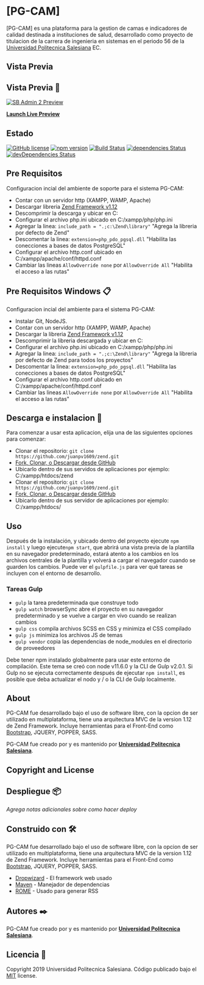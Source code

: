# [PG-CAM]

[PG-CAM] es una plataforma para la gestion de camas e indicadores de calidad destinada a instituciones de salud, desarrollado como proyecto de titulacion de la carrera de ingenieria en sistemas en el periodo 56 de la [Universidad Politecnica Salesiana](https://www.ups.edu.ec/) EC.

## Vista Previa

## Vista Previa 🚀

[![SB Admin 2 Preview](https://startbootstrap.com/assets/img/screenshots/themes/sb-admin-2.png)](https://blackrockdigital.github.io/startbootstrap-sb-admin-2/)

**[Launch Live Preview](https://blackrockdigital.github.io/startbootstrap-sb-admin-2/)**

## Estado

[![GitHub license](https://img.shields.io/badge/license-MIT-blue.svg)](https://raw.githubusercontent.com/BlackrockDigital/startbootstrap-sb-admin-2/master/LICENSE)
[![npm version](https://img.shields.io/npm/v/startbootstrap-sb-admin-2.svg)](https://www.npmjs.com/package/startbootstrap-sb-admin-2)
[![Build Status](https://travis-ci.org/BlackrockDigital/startbootstrap-sb-admin-2.svg?branch=master)](https://travis-ci.org/BlackrockDigital/startbootstrap-sb-admin-2)
[![dependencies Status](https://david-dm.org/BlackrockDigital/startbootstrap-sb-admin-2/status.svg)](https://david-dm.org/BlackrockDigital/startbootstrap-sb-admin-2)
[![devDependencies Status](https://david-dm.org/BlackrockDigital/startbootstrap-sb-admin-2/dev-status.svg)](https://david-dm.org/BlackrockDigital/startbootstrap-sb-admin-2?type=dev)

## Pre Requisitos

Configuracion incial del ambiente de soporte para el sistema PG-CAM:

- Contar con un servidor http (XAMPP, WAMP, Apache)
- Descargar libreria [Zend Framework v1.12](https://framework.zend.com/downloads/archives)
- Descomprimir la descarga y ubicar en C:
- Configurar el archivo php.ini ubicado en C:/xampp/php/php.ini
- Agregar la linea: `include_path = ".;c:\Zend\library"` "Agrega la libreria por defecto de Zend"
- Descomentar la linea: `extension=php_pdo_pgsql.dll` "Habilita las conecciones a bases de datos PostgreSQL"
- Configurar el archivo http.conf ubicado en C:/xampp/apache/conf/httpd.conf
- Cambiar las lineas `AllowOverride none` por `AllowOverride All` "Habilita el acceso a las rutas"
## Pre Requisitos Windows 📋
Configuracion incial del ambiente para el sistema PG-CAM:
-  Instalar Git, NodeJS.
-  Contar con un servidor http (XAMPP, WAMP, Apache)
-  Descargar la libreria [Zend Framework v1.12](https://framework.zend.com/downloads/archives)
-  Descomprimir la libreria descargada y ubicar en C:
-  Configurar el archivo php.ini ubicado en C:/xampp/php/php.ini
-  Agregar la linea: `include_path = ".;c:\Zend\library"` "Agrega la libreria por defecto de Zend para todos los proyectos"
-  Descomentar la linea: `extension=php_pdo_pgsql.dll`    "Habilita las conecciones a bases de datos PostgreSQL"
-  Configurar el archivo http.conf ubicado en C:/xampp/apache/conf/httpd.conf  
-  Cambiar las lineas `AllowOverride none` por `AllowOverride All` "Habilita el acceso a las rutas"

## Descarga e instalacion 🔧

Para comenzar a usar esta aplicacion, elija una de las siguientes opciones para comenzar:

- Clonar el repositorio: `git clone https://github.com/juanpv1609/zend.git`
- [Fork, Clonar, o Descargar desde GitHub](https://github.com/juanpv1609/zend)
- Ubicarlo dentro de sus servidos de aplicaciones por ejemplo: C:/xampp/htdocs/zend
-   Clonar el repositorio: `git clone https://github.com/juanpv1609/zend.git`
-   [Fork, Clonar, o Descargar desde GitHub](https://github.com/juanpv1609/zend)
-   Ubicarlo dentro de sus servidor de aplicaciones por ejemplo: C:/xampp/htdocs/


## Uso

Después de la instalación, y ubicado dentro del proyecto ejecute `npm install` y luego ejecute`npm start`, que abrirá una vista previa de la plantilla en su navegador predeterminado, estará atento a los cambios en los archivos centrales de la plantilla y volverá a cargar el navegador cuando se guarden los cambios. Puede ver el `gulpfile.js` para ver qué tareas se incluyen con el entorno de desarrollo.

### Tareas Gulp

- `gulp` la tarea predeterminada que construye todo
- `gulp watch` browserSync abre el proyecto en su navegador predeterminado y se vuelve a cargar en vivo cuando se realizan cambios
- `gulp css` compila archivos SCSS en CSS y minimiza el CSS compilado
- `gulp js` minimiza los archivos JS de temas
- `gulp vendor` copia las dependencias de node_modules en el directorio de proveedores

Debe tener npm instalado globalmente para usar este entorno de compilación. Este tema se creó con node v11.6.0 y la CLI de Gulp v2.0.1. Si Gulp no se ejecuta correctamente después de ejecutar `npm install`, es posible que deba actualizar el nodo y / o la CLI de Gulp localmente.

## About

PG-CAM fue desarrollado bajo el uso de software libre, con la opcion de ser utilizado en multiplataforma, tiene una arquitectura MVC de la version 1.12 de Zend Framework. Incluye herramientas para el Front-End como [Bootstrap](http://getbootstrap.com/), JQUERY, POPPER, SASS.

PG-CAM fue creado por y es mantenido por **[Universidad Politecnica Salesiana](https://www.ups.edu.ec/)**.

## Copyright and License
## Despliegue 📦

_Agrega notas adicionales sobre como hacer deploy_

## Construido con 🛠️

PG-CAM fue desarrollado bajo el uso de software libre, con la opcion de ser utilizado en multiplataforma, tiene una arquitectura MVC de la version 1.12 de Zend Framework. Incluye herramientas para el Front-End como [Bootstrap](http://getbootstrap.com/), JQUERY, POPPER, SASS.

* [Dropwizard](http://www.dropwizard.io/1.0.2/docs/) - El framework web usado
* [Maven](https://maven.apache.org/) - Manejador de dependencias
* [ROME](https://rometools.github.io/rome/) - Usado para generar RSS


## Autores ✒️

PG-CAM fue creado por y es mantenido por **[Universidad Politecnica Salesiana](https://www.ups.edu.ec/)**.


## Licencia 📄

Copyright 2019 Universidad Politecnica Salesiana. Código publicado bajo el [MIT](https://github.com/juanpv1609/zend/blob/master/LICENSE) license.
